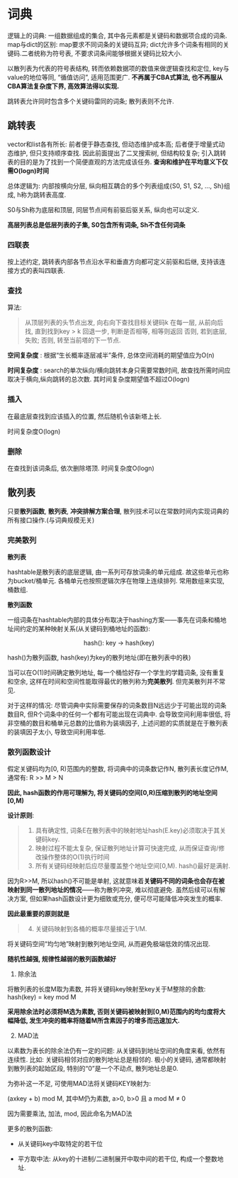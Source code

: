# 词典

逻辑上的词典: 一组数据组成的集合, 其中各元素都是关键码和数据项合成的词条. map与dict的区别: map要求不同词条的关键码互异; dict允许多个词条有相同的关键码.二者统称为符号表, 不要求词条间能够根据关键码比较大小. 

以散列表为代表的符号表结构, 转而依赖数据项的数值来做逻辑查找和定位, key与value的地位等同, “循值访问”, 适用范围更广. **不再属于CBA式算法, 也不再服从CBA算法复杂度下界, 高效算法得以实现.** 

跳转表允许同时包含多个关键码雷同的词条; 散列表则不允许.

## 跳转表

vector和list各有所长: 前者便于静态查找, 但动态维护成本高; 后者便于增量式动态维护, 但只支持顺序查找. 因此前面提出了二叉搜索树, 但结构较复杂; 引入跳转表的目的是为了找到一个简便直观的方法完成该任务.  **查询和维护在平均意义下仅需O(logn)时间**

总体逻辑为: 内部按横向分层, 纵向相互耦合的多个列表组成{S0, S1, S2, ..., Sh}组成, h称为跳转表高度.

S0与Sh称为底层和顶层, 同层节点间有前驱后驱关系, 纵向也可以定义. 

**高层列表总是低层列表的子集, S0包含所有词条, Sh不含任何词条**

### 四联表

按上述约定, 跳转表内部各节点沿水平和垂直方向都可定义前驱和后继, 支持该连接方式的表叫四联表.

### 查找

算法: 
> 从顶层列表的头节点出发, 向右向下查找目标关键码k
> 在每一层, 从前向后找, 直到找到key > k
> 回退一步, 判断是否相等, 相等则返回
> 否则, 若到底层, 失败;
> 否则, 转至当前塔的下一节点.

**空间复杂度** : 根据“生长概率逐层减半”条件, 总体空间消耗的期望值应为O(n)

**时间复杂度** : search的单次纵向/横向跳转本身只需要常数时间, 故查找所需时间应取决于横向,纵向跳转的总次数. 其时间复杂度期望值不超过O(logn)

### 插入

在最底层查找到应该插入的位置, 然后随机令该新塔上长.

时间复杂度O(logn)

### 删除

在查找到该词条后, 依次删除塔顶.  时间复杂度O(logn)

## 散列表

只要**散列函数**, **散列表**, **冲突排解方案合理**, 散列技术可以在常数时间内实现词典的所有接口操作.(与词典规模无关)

### 完美散列

**散列表**

hashtable是散列表的底层逻辑, 由一系列可存放词条的单元组成. 故这些单元也称为bucket/桶单元. 各桶单元也按照逻辑次序在物理上连续排列. 常用数组来实现, 桶数组. 

**散列函数**

一组词条在hashtable内部的具体分布取决于hashing方案——事先在词条和桶地址间约定的某种映射关系(从关键码到桶地址的函数):

<center>hash(): key -> hash(key)</center>

hash()为散列函数, hash(key)为key的散列地址(即在散列表中的秩)

当可以在O(1)时间确定散列地址, 每一个桶恰好存一个学生的学籍词条, 没有重复和空余, 这样在时间和空间性能取得最优的散列称为**完美散列**. 但完美散列并不常见.

对于这样的情况: 尽管词典中实际需要保存的词条数目N远远少于可能出现的词条数目R, 但R个词条中的任何一个都有可能出现在词典中. 会导致空间利用率很低, 将非空桶的数目和桶单元总数的比值称为装填因子, 上述问题的实质就是在于散列表的装填因子太小, 导致空间利用率低.

### 散列函数设计

假定关键码均为[0, R)范围内的整数, 将词典中的词条数记作N, 散列表长度记作M, 通常有: R >> M > N

**因此, hash函数的作用可理解为, 将关键码的空间[0,R)压缩到散列的地址空间[0,M)**

**设计原则**:

> 1. 具有确定性, 词条E在散列表中的映射地址hash(E.key)必须取决于其关键码key.
> 2. 映射过程不能太复杂, 保证散列地址计算可快速完成, 从而保证查询/修改操作整体的O(1)执行时间
> 3. 所有关键码经映射后应尽量覆盖整个地址空间[0,M). hash()最好是满射.

因为R>>M, 所以hash()不可能是单射, 这就意味着**关键码不同的词条也会存在被映射到同一散列地址的情况**——称为散列冲突, 难以彻底避免. 虽然后续可以有解决方案, 但如果hash函数设计更为细致或充分, 便可尽可能降低冲突发生的概率.

**因此最重要的原则就是**
> 4. 关键码映射到各桶的概率尽量接近于1/M.

将关键码空间“均匀地”映射到散列地址空间, 从而避免极端低效的情况出现.

**随机性越强, 规律性越弱的散列函数越好**

1. 除余法

将散列表的长度M取为素数, 并将关键码key映射至key关于M整除的余数: hash(key) = key mod M

**采用除余法时必须将M选为素数, 否则关键码被映射到[0,M)范围内的均匀度将大幅降低, 发生冲突的概率将随着M所含素因子的增多而迅速加大.**

2. MAD法

以素数为表长的除余法仍有一定的问题: 从关键码到地址空间的角度来看, 依然有连续性. 比如: 关键码相邻对应的散列地址总是相邻的. 极小的关键码, 通常都映射到散列表的起始区段, 特别的“0”是一个不动点, 散列地址总是0.

为弥补这一不足, 可使用MAD法将关键码KEY映射为:

(axkey + b) mod M, 其中M仍为素数, a>0, b>0 且 a mod M ≠ 0

因为需要乘法, 加法, mod, 因此命名为MAD法

更多的散列函数:

* 从关键码key中取特定的若干位

* 平方取中法: 从key的十进制/二进制展开中取中间的若干位, 构成一个整数地址.